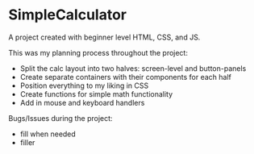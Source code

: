 # SimpleCalculator

A project created with beginner level HTML, CSS, and JS.

This was my planning process throughout the project:  

- Split the calc layout into two halves: screen-level and button-panels
- Create separate containers with their components for each half
- Position everything to my liking in CSS
- Create functions for simple math functionality
- Add in mouse and keyboard handlers

Bugs/Issues during the project:

- fill when needed
- filler
